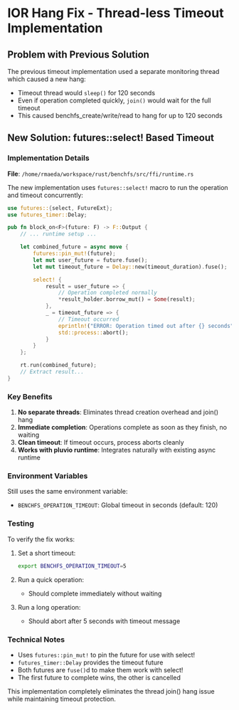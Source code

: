 # IOR Hang Fix - Thread-less Timeout Implementation

## Problem with Previous Solution

The previous timeout implementation used a separate monitoring thread which caused a new hang:
- Timeout thread would `sleep()` for 120 seconds
- Even if operation completed quickly, `join()` would wait for the full timeout
- This caused benchfs_create/write/read to hang for up to 120 seconds

## New Solution: futures::select! Based Timeout

### Implementation Details

**File**: `/home/rmaeda/workspace/rust/benchfs/src/ffi/runtime.rs`

The new implementation uses `futures::select!` macro to run the operation and timeout concurrently:

```rust
use futures::{select, FutureExt};
use futures_timer::Delay;

pub fn block_on<F>(future: F) -> F::Output {
    // ... runtime setup ...

    let combined_future = async move {
        futures::pin_mut!(future);
        let mut user_future = future.fuse();
        let mut timeout_future = Delay::new(timeout_duration).fuse();

        select! {
            result = user_future => {
                // Operation completed normally
                *result_holder.borrow_mut() = Some(result);
            },
            _ = timeout_future => {
                // Timeout occurred
                eprintln!("ERROR: Operation timed out after {} seconds", timeout_secs);
                std::process::abort();
            }
        }
    };

    rt.run(combined_future);
    // Extract result...
}
```

### Key Benefits

1. **No separate threads**: Eliminates thread creation overhead and join() hang
2. **Immediate completion**: Operations complete as soon as they finish, no waiting
3. **Clean timeout**: If timeout occurs, process aborts cleanly
4. **Works with pluvio runtime**: Integrates naturally with existing async runtime

### Environment Variables

Still uses the same environment variable:
- `BENCHFS_OPERATION_TIMEOUT`: Global timeout in seconds (default: 120)

### Testing

To verify the fix works:

1. Set a short timeout:
   ```bash
   export BENCHFS_OPERATION_TIMEOUT=5
   ```

2. Run a quick operation:
   - Should complete immediately without waiting

3. Run a long operation:
   - Should abort after 5 seconds with timeout message

### Technical Notes

- Uses `futures::pin_mut!` to pin the future for use with select!
- `futures_timer::Delay` provides the timeout future
- Both futures are `fuse()`d to make them work with select!
- The first future to complete wins, the other is cancelled

This implementation completely eliminates the thread join() hang issue while maintaining timeout protection.